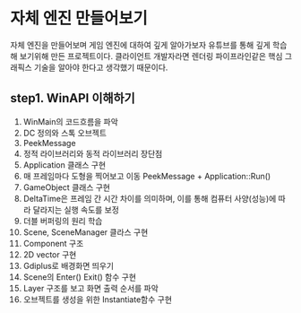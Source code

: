 # 자체 엔진 만들어보기
자체 엔진을 만들어보며 게임 엔진에 대하여 깊게 알아가보자 유튜브를 통해 깊게 학습해 보기위해 만든 프로젝트이다.
클라이언트 개발자라면 렌더링 파이프라인같은 핵심 그래픽스 기술을 알아야 한다고 생각했기 때문이다.

## step1. WinAPI 이해하기
1. WinMain의 코드흐름을 파악
2. DC 정의와 스톡 오브젝트
3. PeekMessage
4. 정적 라이브러리와 동적 라이브러리 장단점
5. Application 클래스 구현
6. 매 프레임마다 도형을 찍어보고 이동 PeekMessage + Application::Run()
7. GameObject 클래스 구현
8. DeltaTime은 프레임 간 시간 차이를 의미하며, 이를 통해 컴퓨터 사양(성능)에 따라 달라지는 실행 속도를 보정
9. 더블 버퍼링의 원리 학습
10. Scene, SceneManager 클라스 구현
11. Component 구조
12. 2D vector 구현
13. Gdiplus로 배경화면 띄우기
14. Scene의 Enter() Exit() 함수 구현
15. Layer 구조를 보고 화면 출력 순서를 파악
16. 오브젝트를 생성을 위한 Instantiate함수 구현